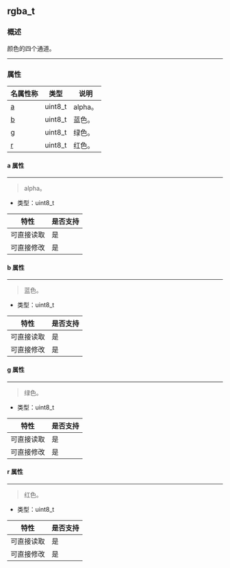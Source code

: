 ## rgba\_t
### 概述
 颜色的四个通道。



----------------------------------
### 属性
<p id="rgba_t_properties">

| 名属性称 | 类型 | 说明 | 
| -------- | ----- | ------------ | 
| <a href="#rgba_t_a">a</a> | uint8\_t | alpha。 |
| <a href="#rgba_t_b">b</a> | uint8\_t | 蓝色。 |
| <a href="#rgba_t_g">g</a> | uint8\_t | 绿色。 |
| <a href="#rgba_t_r">r</a> | uint8\_t | 红色。 |
#### a 属性
-----------------------
> <p id="rgba_t_a"> alpha。



* 类型：uint8\_t

| 特性 | 是否支持 |
| -------- | ----- |
| 可直接读取 | 是 |
| 可直接修改 | 是 |
#### b 属性
-----------------------
> <p id="rgba_t_b"> 蓝色。



* 类型：uint8\_t

| 特性 | 是否支持 |
| -------- | ----- |
| 可直接读取 | 是 |
| 可直接修改 | 是 |
#### g 属性
-----------------------
> <p id="rgba_t_g"> 绿色。



* 类型：uint8\_t

| 特性 | 是否支持 |
| -------- | ----- |
| 可直接读取 | 是 |
| 可直接修改 | 是 |
#### r 属性
-----------------------
> <p id="rgba_t_r"> 红色。



* 类型：uint8\_t

| 特性 | 是否支持 |
| -------- | ----- |
| 可直接读取 | 是 |
| 可直接修改 | 是 |
